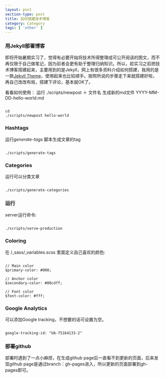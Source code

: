 ```yaml
---
layout: post
section-type: post
title: 如何搭建技术博客
category: Category
tags: [ 'other' ]
---
```


### 用Jekyll部署博客

即将开始暑期实习了，觉得有必要开始将技术所得整理成可公开阅读的图文，而不再仅限于自己做笔记，因为前者会更有助于整理归纳知识。所以，趁实习之前把技术博客搭建起来，主要用到的是Jekyll，网上有很多资料介绍如何搭建，我用的是一款<a href="http://jekyllthemes.org/themes/personal/">Jekyll Theme</a>，使用起来也比较顺手。按照所说的步骤走下来就搭建好啦，再自己改改布局，搭建下评论，基本就OK了。

看看如何使用：
运行 ./scripts/newpost ＋ 文件名
生成新的md文件 YYYY-MM-DD-hello-world.md

<pre><code data-trim class="bash">
cd <your { Personal } repo>
./scripts/newpost hello-world
</code></pre>

### Hashtags

运行*generate-tags* 脚本生成文章的tag

<pre><code data-trim class="bash">
./scripts/generate-tags
</code></pre>

### Categories

运行可以分类文章
<pre><code data-trim class="bash">
./scripts/generate-categories
</code></pre>

### 运行
server运行命令:

<pre><code data-trim class="bash">
./scripts/serve-production
</code></pre>

### Coloring

在 /_sass/_variables.scss 里面定义自己喜欢的颜色:

<pre><code data-trim class="scss">
// Main color
$primary-color: #000;

// Anchor color
$secondary-color: #00cdff;

// Font color
$font-color: #fff;
</code></pre>

### Google Analytics

可以添加Google tracking，不想要的话可设置为空。

<pre><code data-trim class="yaml">
google-tracking-id: "UA-75164133-2"
</code></pre>

### 部署github
部署时遇到了一点小麻烦，在生成github page后一直看不到更新的页面，后来发现github page是通过branch：gh-pages进入，所以更新的页面部署到gh-pages即可。

